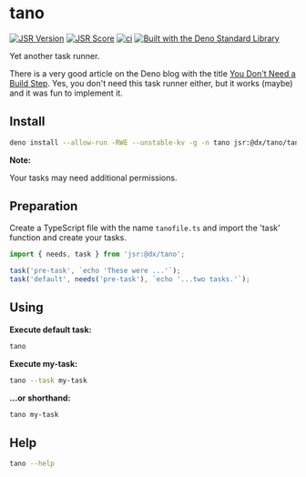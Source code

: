 # tano

[![JSR Version](https://jsr.io/badges/@dx/tano)](https://jsr.io/@dx/tano)
[![JSR Score](https://jsr.io/badges/@dx/tano/score)](https://jsr.io/@dx/tano/score)
[![ci](https://github.com/thomas3577/tano/actions/workflows/deno.yml/badge.svg)](https://github.com/thomas3577/tano/actions/workflows/deno.yml)
[![Built with the Deno Standard Library](https://raw.githubusercontent.com/denoland/deno_std/main/badge.svg)](https://deno.land/std)

Yet another task runner.

There is a very good article on the Deno blog with the title [You Don't Need a Build Step](https://deno.com/blog/you-dont-need-a-build-step).
Yes, you don't need this task runner either, but it works (maybe) and it was fun to implement it.

## Install

```bash
deno install --allow-run -RWE --unstable-kv -g -n tano jsr:@dx/tano/tano
```

**Note:**

Your tasks may need additional permissions.

## Preparation

Create a TypeScript file with the name `tanofile.ts` and import the 'task' function and create your tasks.

```ts
import { needs, task } from 'jsr:@dx/tano';

task('pre-task', `echo 'These were ...'`);
task('default', needs('pre-task'), `echo '...two tasks.'`);
```

## Using

**Execute default task:**

```bash
tano
```

**Execute my-task:**

```bash
tano --task my-task
```

**...or shorthand:**

```bash
tano my-task
```

## Help

```bash
tano --help
```
